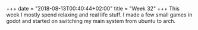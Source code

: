 +++
date = "2018-08-13T00:40:44+02:00"
title = "Week 32"
+++
This week I mostly spend relaxing and real life stuff. I made a few small games in godot and started on switching my main system from ubuntu to arch.

